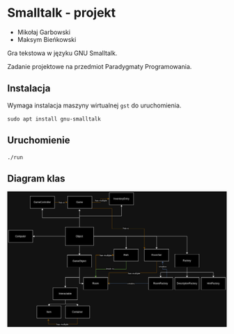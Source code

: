 # Smalltalk - projekt
* Mikołaj Garbowski
* Maksym Bieńkowski

Gra tekstowa w języku GNU Smalltalk.

Zadanie projektowe na przedmiot Paradygmaty Programowania.

## Instalacja
Wymaga instalacja maszyny wirtualnej `gst` do uruchomienia.

```shell
sudo apt install gnu-smalltalk
```

## Uruchomienie
```shell
./run
```

## Diagram klas
![class diagram](./docs/class-diagram.png)